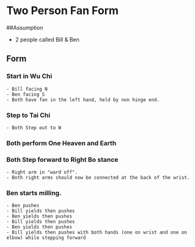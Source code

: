 # Two Person Fan Form

##Assumption

- 2 people called Bill & Ben

## Form

### Start in Wu Chi
    - Bill facing N
    - Ben facing S
    - Both have fan in the left hand, held by non hinge end.

### Step to Tai Chi
    - Both Step out to W

### Both perform One Heaven and Earth
### Both Step forward to Right Bo stance
    - Right arm in "ward off".
    - Both right arms should now be connected at the back of the wrist.
    
### Ben starts milling.
    - Ben pushes
    - Bill yields then pushes
    - Ben yields then pushes
    - Bill yields then pushes
    - Ben yields then pushes
    - Bill yields then pushes with both hands (one on wrist and one on elbow) while stepping forward
